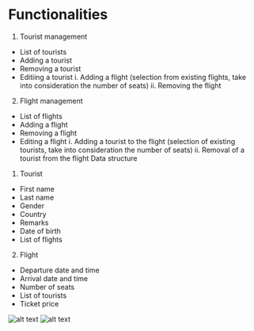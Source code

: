 # Functionalities
1. Tourist management
- List of tourists
- Adding a tourist
- Removing a tourist
- Editiing a tourist
  i. Adding a flight (selection from existing flights, take into consideration the
number of seats)
  ii. Removing the flight
2. Flight management
- List of flights
- Adding a flight
- Removing a flight
- Editing a flight
  i. Adding a tourist to the flight (selection of existing tourists, take into
consideration the number of seats)
  ii. Removal of a tourist from the flight
Data structure
1. Tourist
- First name
- Last name
- Gender
- Country
- Remarks
- Date of birth
- List of flights
2. Flight
- Departure date and time
- Arrival date and time
- Number of seats
- List of tourists
- Ticket price

![alt text](https://i.ibb.co/qrT1xq2/Screenshot-2019-02-15-16-46-53.jpg)
![alt text](https://i.ibb.co/51ZXXZq/Screenshot-2019-02-15-16-42-49.jpg)

